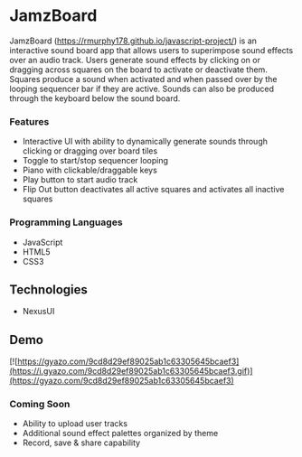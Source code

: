 # JamzBoard

JamzBoard (https://rmurphy178.github.io/javascript-project/) is an interactive sound board app that allows users to superimpose sound effects over an audio track. Users generate sound effects by clicking on or dragging across squares on the board to activate or deactivate them. Squares produce a sound when activated and when passed over by the looping sequencer bar if they are active. Sounds can also be produced through the keyboard below the sound board.


### Features

- Interactive UI with ability to dynamically generate sounds through clicking or dragging over board tiles
- Toggle to start/stop sequencer looping
- Piano with clickable/draggable keys
- Play button to start audio track
- Flip Out button deactivates all active squares and activates all inactive squares

### Programming Languages
- JavaScript
- HTML5
- CSS3

## Technologies
- NexusUI

## Demo

[![https://gyazo.com/9cd8d29ef89025ab1c63305645bcaef3](https://i.gyazo.com/9cd8d29ef89025ab1c63305645bcaef3.gif)](https://gyazo.com/9cd8d29ef89025ab1c63305645bcaef3)


### Coming Soon
- Ability to upload user tracks
- Additional sound effect palettes organized by theme
- Record, save & share capability
